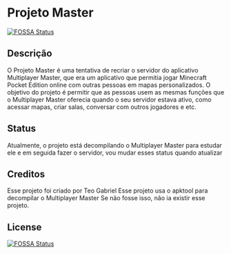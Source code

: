 # Projeto Master
[![FOSSA Status](https://app.fossa.com/api/projects/git%2Bgithub.com%2Fteogabrielofc%2Fprojetomaster.svg?type=shield)](https://app.fossa.com/projects/git%2Bgithub.com%2Fteogabrielofc%2Fprojetomaster?ref=badge_shield)


## Descrição

O Projeto Master é uma tentativa de recriar o servidor do aplicativo Multiplayer Master, que era um aplicativo que permitia jogar Minecraft Pocket Edition online com outras pessoas em mapas personalizados. O objetivo do projeto é permitir que as pessoas usem as mesmas funções que o Multiplayer Master oferecia quando o seu servidor estava ativo, como acessar mapas, criar salas, conversar com outros jogadores e etc.

## Status

Atualmente, o projeto está decompilando o Multiplayer Master para estudar ele e em seguida fazer o servidor, vou mudar esses status quando atualizar

## Creditos

Esse projeto foi criado por Teo Gabriel
Esse projeto usa o apktool para decompilar o Multiplayer Master
Se não fosse isso, não ia existir esse projeto.

## License
[![FOSSA Status](https://app.fossa.com/api/projects/git%2Bgithub.com%2Fteogabrielofc%2Fprojetomaster.svg?type=large)](https://app.fossa.com/projects/git%2Bgithub.com%2Fteogabrielofc%2Fprojetomaster?ref=badge_large)
